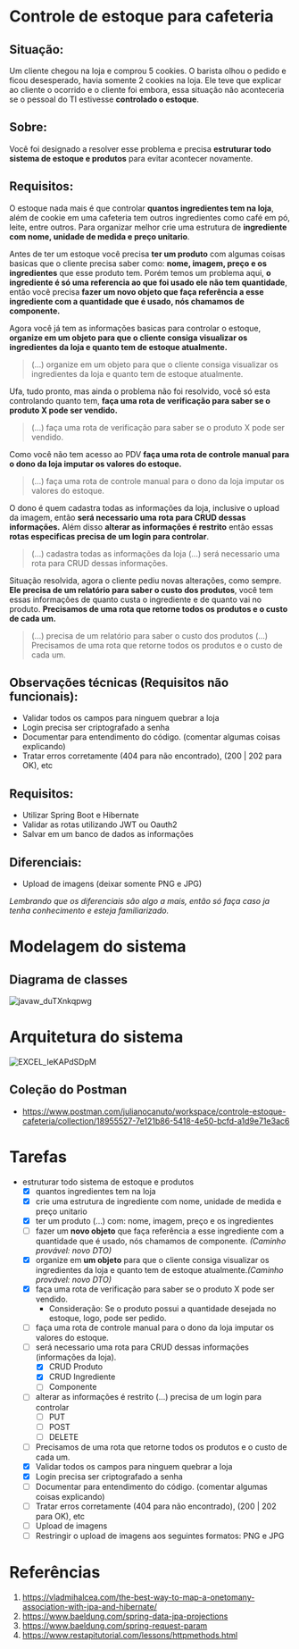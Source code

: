 # Controle de estoque para cafeteria

## Situação:

Um cliente chegou na loja e comprou 5 cookies. O barista olhou o pedido e ficou desesperado, havia somente 2 cookies na loja.
Ele teve que explicar ao cliente o ocorrido e o cliente foi embora, essa situação não aconteceria se o pessoal do TI estivesse **controlado o estoque**.

## Sobre:

Você foi designado a resolver esse problema e precisa **estruturar todo sistema de estoque e produtos** para evitar acontecer novamente.

## Requisitos:

O estoque nada mais é que controlar **quantos ingredientes tem na loja**, além de cookie em uma cafeteria tem outros ingredientes como café em pó, leite, entre outros.
Para organizar melhor crie uma estrutura de **ingrediente com nome, unidade de medida e preço unitario**.

Antes de ter um estoque você precisa **ter um produto** com algumas coisas basicas que o cliente precisa saber como: **nome, imagem, preço e os ingredientes** que esse produto tem. 
Porém temos um problema aqui, **o ingrediente é só uma referencia ao que foi usado ele não tem quantidade**, então você precisa **fazer um novo objeto que faça referência a esse ingrediente com a quantidade que é usado, nós chamamos de componente.**

Agora você já tem as informações basicas para controlar o estoque, **organize em um objeto para que o cliente consiga visualizar os ingredientes da loja e quanto tem de estoque atualmente.**

> (...) organize em um objeto para que o cliente consiga visualizar os ingredientes da loja e quanto tem de estoque atualmente.

Ufa, tudo pronto, mas ainda o problema não foi resolvido, você só esta controlando quanto tem, **faça uma rota de verificação para saber se o produto X pode ser vendido.** 

> (...) faça uma rota de verificação para saber se o produto X pode ser vendido.

Como você não tem acesso ao PDV **faça uma rota de controle manual para o dono da loja imputar os valores do estoque.**

> (...) faça uma rota de controle manual para o dono da loja imputar os valores do estoque.

O dono é quem cadastra todas as informações da loja, inclusive o upload da imagem, então **será necessario uma rota para CRUD dessas informações.**
Além disso **alterar as informações é restrito** então essas **rotas especificas precisa de um login para controlar**.

> (...) cadastra todas as informações da loja (...) será necessario uma rota para CRUD dessas informações.

Situação resolvida, agora o cliente pediu novas alterações, como sempre. **Ele precisa de um relatório para saber o custo dos produtos**, você tem essas informações de quanto custa o ingrediente e de quanto vai no produto.
**Precisamos de uma rota que retorne todos os produtos e o custo de cada um.**

> (...) precisa de um relatório para saber o custo dos produtos
> (...) Precisamos de uma rota que retorne todos os produtos e o custo de cada um.
## Observações técnicas (Requisitos não funcionais):
- Validar todos os campos para ninguem quebrar a loja
- Login precisa ser criptografado a senha
- Documentar para entendimento do código. (comentar algumas coisas explicando)
- Tratar erros corretamente (404 para não encontrado), (200 | 202 para OK), etc

## Requisitos:
- Utilizar Spring Boot e Hibernate
- Validar as rotas utilizando JWT ou Oauth2
- Salvar em um banco de dados as informações

## Diferenciais:
- Upload de imagens (deixar somente PNG e JPG)

*Lembrando que os diferenciais são algo a mais, então só faça caso ja tenha conhecimento e esteja familiarizado.*

# Modelagem do sistema
## Diagrama de classes
![javaw_duTXnkqpwg](https://user-images.githubusercontent.com/17866411/147786179-71ff7ae6-8302-4c75-b8ee-f40ed57688c4.png)

# Arquitetura do sistema
![EXCEL_IeKAPdSDpM](https://user-images.githubusercontent.com/17866411/147827466-1600b17b-003f-441e-b22f-b8dd6e3cf451.png)

## Coleção do Postman
- https://www.postman.com/julianocanuto/workspace/controle-estoque-cafeteria/collection/18955527-7e121b86-5418-4e50-bcfd-a1d9e71e3ac6
# Tarefas

- estruturar todo sistema de estoque e produtos
  - [x] quantos ingredientes tem na loja
  - [x] crie uma estrutura de ingrediente com nome, unidade de medida e preço unitario
  - [x] ter um produto (...) com: nome, imagem, preço e os ingredientes
  - [ ] fazer um **novo objeto** que faça referência a esse ingrediente com a quantidade que é usado, nós chamamos de componente. *(Caminho provável: novo DTO)*
  - [x] organize em **um objeto** para que o cliente consiga visualizar os ingredientes da loja e quanto tem de estoque atualmente.*(Caminho provável: novo DTO)*
  - [x] faça uma rota de verificação para saber se o produto X pode ser vendido.
    - Consideração: Se o produto possui a quantidade desejada no estoque, logo, pode ser pedido.
  - [ ] faça uma rota de controle manual para o dono da loja imputar os valores do estoque.
  - [ ] será necessario uma rota para CRUD dessas informações (informações da loja).
    - [x] CRUD Produto
    - [x] CRUD Ingrediente
    - [ ] Componente
  - [ ] alterar as informações é restrito (...) precisa de um login para controlar
    - [ ] PUT
    - [ ] POST
    - [ ] DELETE
  - [ ] Precisamos de uma rota que retorne todos os produtos e o custo de cada um.
  - [x] Validar todos os campos para ninguem quebrar a loja
  - [x] Login precisa ser criptografado a senha
  - [ ] Documentar para entendimento do código. (comentar algumas coisas explicando)
  - [ ] Tratar erros corretamente (404 para não encontrado), (200 | 202 para OK), etc
  - [ ] Upload de imagens 
  - [ ] Restringir o upload de imagens aos seguintes formatos: PNG e JPG

# Referências

1. https://vladmihalcea.com/the-best-way-to-map-a-onetomany-association-with-jpa-and-hibernate/
2. https://www.baeldung.com/spring-data-jpa-projections
3. https://www.baeldung.com/spring-request-param
4. https://www.restapitutorial.com/lessons/httpmethods.html
